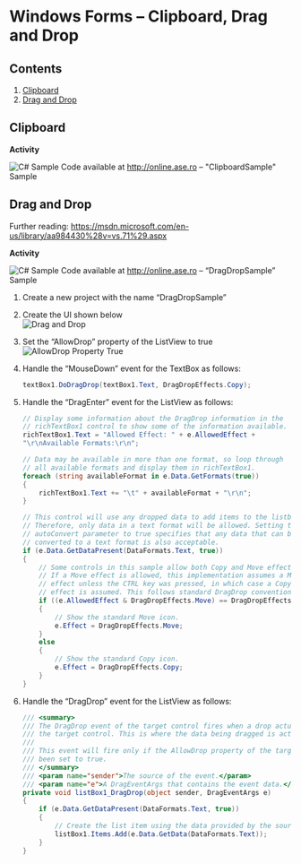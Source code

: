 # Windows Forms – Clipboard, Drag and Drop

##	 Contents

1. [Clipboard](#clipboard)
1. [Drag and Drop](#drag-and-drop)

## <a name="clipboard"></a>Clipboard

**Activity**

![C#](media/image1.png) Sample Code available at <http://online.ase.ro> – "ClipboardSample" Sample 



## <a name="drag-and-drop"></a>Drag and Drop

Further reading: <https://msdn.microsoft.com/en-us/library/aa984430%28v=vs.71%29.aspx>

**Activity**

![C#](media/image1.png) Sample Code available at <http://online.ase.ro> – “DragDropSample” Sample 

1. Create a new project with the name “DragDropSample”
2. Create the UI shown below  
![Drag and Drop](docs/9/drag-and-drop.jpg)
3. Set the “AllowDrop” property of the ListView to true  
![AllowDrop Property True](docs/9/allowdrop-property.jpg)
4. Handle the “MouseDown” event for the TextBox as follows:
	
	```c#
	textBox1.DoDragDrop(textBox1.Text, DragDropEffects.Copy);
	```
5. Handle the “DragEnter” event for the ListView as follows:

	```c#
	// Display some information about the DragDrop information in the
	// richTextBox1 control to show some of the information available.
	richTextBox1.Text = "Allowed Effect: " + e.AllowedEffect +
	"\r\nAvailable Formats:\r\n";
	
	// Data may be available in more than one format, so loop through
	// all available formats and display them in richTextBox1.
	foreach (string availableFormat in e.Data.GetFormats(true))
	{
		richTextBox1.Text += "\t" + availableFormat + "\r\n";
	}
	
	// This control will use any dropped data to add items to the listbox.
	// Therefore, only data in a text format will be allowed. Setting the
	// autoConvert parameter to true specifies that any data that can be
	// converted to a text format is also acceptable.
	if (e.Data.GetDataPresent(DataFormats.Text, true))
	{
		// Some controls in this sample allow both Copy and Move effects.
		// If a Move effect is allowed, this implementation assumes a Move
		// effect unless the CTRL key was pressed, in which case a Copy
		// effect is assumed. This follows standard DragDrop conventions.
		if ((e.AllowedEffect & DragDropEffects.Move) == DragDropEffects.Move && (e.KeyState & CtrlKey) != CtrlKey)
		{
			// Show the standard Move icon.
			e.Effect = DragDropEffects.Move;
		}
		else
		{
			// Show the standard Copy icon.
			e.Effect = DragDropEffects.Copy;
		}
	}
	```
6. Handle the “DragDrop” event for the ListView as follows:
	
	```c#
	/// <summary>
	/// The DragDrop event of the target control fires when a drop actually occurs over
	/// the target control. This is where the data being dragged is actually processed.
	///
	/// This event will fire only if the AllowDrop property of the target control has
	/// been set to true.
	/// </summary>
	/// <param name="sender">The source of the event.</param>
	/// <param name="e">A DragEventArgs that contains the event data.</param>
	private void listBox1_DragDrop(object sender, DragEventArgs e)
	{
		if (e.Data.GetDataPresent(DataFormats.Text, true))
		{
			// Create the list item using the data provided by the source control.
			listBox1.Items.Add(e.Data.GetData(DataFormats.Text));
		}
	}
	```